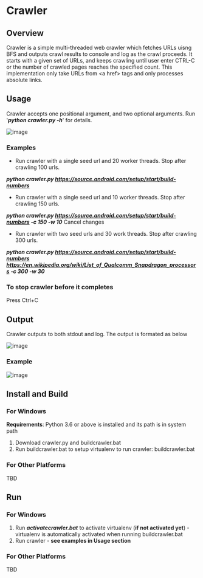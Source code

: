 # Crawler
## Overview
Crawler is a simple multi-threaded web crawler which fetches URLs uisng BFS and outputs crawl results to console and log as the crawl proceeds. It starts with a given set of URLs, and keeps crawling until user enter CTRL-C or the number of crawled pages reaches the specified count. This implementation only take URLs from \<a href\> tags and only processes absolute links.

## Usage
Crawler accepts one positional argument, and two optional arguments. Run '***python crawler.py -h***' for details.

![image](https://user-images.githubusercontent.com/17411814/131932976-09a155de-d341-4418-9aa8-ea1b9e73c80a.png)

### Examples
* Run crawler with a single seed url and 20 worker threads. Stop after crawling 100 urls.

***python crawler.py https://source.android.com/setup/start/build-numbers***

* Run crawler with a single seed url and 10 worker threads. Stop after crawling 150 urls.

***python crawler.py https://source.android.com/setup/start/build-numbers -c 150 -w 10***
Cancel changes
* Run crawler with two seed urls and 30 work threads. Stop after crawling 300 urls.

***python crawler.py https://source.android.com/setup/start/build-numbers https://en.wikipedia.org/wiki/List_of_Qualcomm_Snapdragon_processors -c 300 -w 30***

### To stop crawler before it completes
Press Ctrl+C

## Output
Crawler outputs to both stdout and log. The output is formated as below

![image](https://user-images.githubusercontent.com/17411814/131935585-863f01c7-200b-48b4-82f7-864e212f2cb2.png)

### Example

![image](https://user-images.githubusercontent.com/17411814/131935379-bcba9d9d-ad27-459a-987a-ecb3be30f781.png)

## Install and Build
### For Windows
**Requirements**: Python 3.6 or above is installed and its path is in system path
1. Download crawler.py and buildcrawler.bat
2. Run buildcrawler.bat to setup virtualenv to run crawler: buildcrawler.bat
### For Other Platforms
TBD
## Run
### For Windows
1. Run ***activatecrawler.bat*** to activate virtualenv (**if not activated yet**) - virtualenv is automatically activated when running buildcrawler.bat
2. Run crawler - **see examples in Usage section**

### For Other Platforms
TBD




